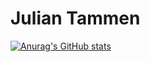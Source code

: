 # Julian Tammen

[![Anurag's GitHub stats](https://github-readme-stats.vercel.app/api?username=JulianTammen&show_icons=true)](https://github.com/anuraghazra/github-readme-stats&show_icons=true)

<!--
**JulianTammen/JulianTammen** is a ✨ _special_ ✨ repository because its `README.md` (this file) appears on your GitHub profile.

Here are some ideas to get you started:

- 🔭 I’m currently working on ...
- 🌱 I’m currently learning ...
- 👯 I’m looking to collaborate on ...
- 🤔 I’m looking for help with ...
- 💬 Ask me about ...
- 📫 How to reach me: ...
- 😄 Pronouns: ...
- ⚡ Fun fact: ...
-->
